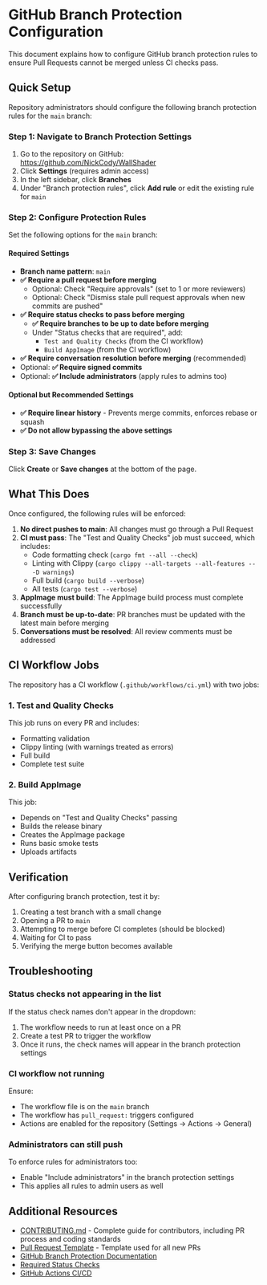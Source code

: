 # GitHub Branch Protection Configuration

This document explains how to configure GitHub branch protection rules to ensure Pull Requests cannot be merged unless CI checks pass.

## Quick Setup

Repository administrators should configure the following branch protection rules for the `main` branch:

### Step 1: Navigate to Branch Protection Settings

1. Go to the repository on GitHub: https://github.com/NickCody/WallShader
2. Click **Settings** (requires admin access)
3. In the left sidebar, click **Branches**
4. Under "Branch protection rules", click **Add rule** or edit the existing rule for `main`

### Step 2: Configure Protection Rules

Set the following options for the `main` branch:

#### Required Settings

- **Branch name pattern**: `main`
- **✅ Require a pull request before merging**
  - Optional: Check "Require approvals" (set to 1 or more reviewers)
  - Optional: Check "Dismiss stale pull request approvals when new commits are pushed"
- **✅ Require status checks to pass before merging**
  - **✅ Require branches to be up to date before merging**
  - Under "Status checks that are required", add:
    - `Test and Quality Checks` (from the CI workflow)
    - `Build AppImage` (from the CI workflow)
- **✅ Require conversation resolution before merging** (recommended)
- Optional: **✅ Require signed commits**
- Optional: **✅ Include administrators** (apply rules to admins too)

#### Optional but Recommended Settings

- **✅ Require linear history** - Prevents merge commits, enforces rebase or squash
- **✅ Do not allow bypassing the above settings**

### Step 3: Save Changes

Click **Create** or **Save changes** at the bottom of the page.

## What This Does

Once configured, the following rules will be enforced:

1. **No direct pushes to main**: All changes must go through a Pull Request
2. **CI must pass**: The "Test and Quality Checks" job must succeed, which includes:
   - Code formatting check (`cargo fmt --all --check`)
   - Linting with Clippy (`cargo clippy --all-targets --all-features -- -D warnings`)
   - Full build (`cargo build --verbose`)
   - All tests (`cargo test --verbose`)
3. **AppImage must build**: The AppImage build process must complete successfully
4. **Branch must be up-to-date**: PR branches must be updated with the latest main before merging
5. **Conversations must be resolved**: All review comments must be addressed

## CI Workflow Jobs

The repository has a CI workflow (`.github/workflows/ci.yml`) with two jobs:

### 1. Test and Quality Checks
This job runs on every PR and includes:
- Formatting validation
- Clippy linting (with warnings treated as errors)
- Full build
- Complete test suite

### 2. Build AppImage
This job:
- Depends on "Test and Quality Checks" passing
- Builds the release binary
- Creates the AppImage package
- Runs basic smoke tests
- Uploads artifacts

## Verification

After configuring branch protection, test it by:

1. Creating a test branch with a small change
2. Opening a PR to `main`
3. Attempting to merge before CI completes (should be blocked)
4. Waiting for CI to pass
5. Verifying the merge button becomes available

## Troubleshooting

### Status checks not appearing in the list

If the status check names don't appear in the dropdown:
1. The workflow needs to run at least once on a PR
2. Create a test PR to trigger the workflow
3. Once it runs, the check names will appear in the branch protection settings

### CI workflow not running

Ensure:
- The workflow file is on the `main` branch
- The workflow has `pull_request:` triggers configured
- Actions are enabled for the repository (Settings → Actions → General)

### Administrators can still push

To enforce rules for administrators too:
- Enable "Include administrators" in the branch protection settings
- This applies all rules to admin users as well

## Additional Resources

- [CONTRIBUTING.md](../CONTRIBUTING.md) - Complete guide for contributors, including PR process and coding standards
- [Pull Request Template](pull_request_template.md) - Template used for all new PRs
- [GitHub Branch Protection Documentation](https://docs.github.com/en/repositories/configuring-branches-and-merges-in-your-repository/managing-protected-branches/about-protected-branches)
- [Required Status Checks](https://docs.github.com/en/repositories/configuring-branches-and-merges-in-your-repository/managing-protected-branches/about-protected-branches#require-status-checks-before-merging)
- [GitHub Actions CI/CD](https://docs.github.com/en/actions/automating-builds-and-tests/about-continuous-integration)

